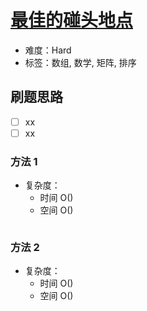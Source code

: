 # [最佳的碰头地点](https://leetcode-cn.com/problems/best-meeting-point/)

- 难度：Hard
- 标签：数组, 数学, 矩阵, 排序

## 刷题思路

- [ ] xx
- [ ] xx

### 方法 1

- 复杂度：
    - 时间 O()
    - 空间 O()

``` js

```

### 方法 2

- 复杂度：
    - 时间 O()
    - 空间 O()

``` js

```
